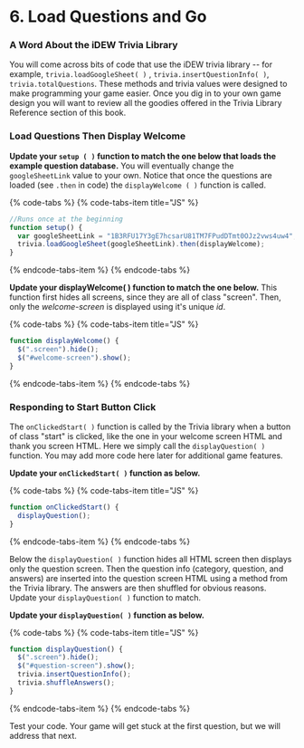 # 6. Load Questions and Go

### A Word About the iDEW Trivia Library

You will come across bits of code that use the iDEW trivia library -- for example, `trivia.loadGoogleSheet( )` , `trivia.insertQuestionInfo( )`, `trivia.totalQuestions`. These methods and trivia values were designed to make programming your game easier. Once you dig in to your own game design you will want to review all the goodies offered in the Trivia Library Reference section of this book.

### Load Questions Then Display Welcome

**Update your `setup ( )` function to match the one below that loads the example question database.** You will eventually change the `googleSheetLink` value to your own. Notice that once the questions are loaded \(see `.then` in code\) the `displayWelcome ( )` function is called.

{% code-tabs %}
{% code-tabs-item title="JS" %}
```javascript
//Runs once at the beginning
function setup() {
  var googleSheetLink = "1B3RFU17Y3gE7hcsarU81TM7FPudDTmt0OJz2vws4uw4";
  trivia.loadGoogleSheet(googleSheetLink).then(displayWelcome); 
}
```
{% endcode-tabs-item %}
{% endcode-tabs %}

**Update your displayWelcome\( \) function to match the one below.** This function first hides all screens, since they are all of class "screen". Then, only the _welcome-screen_ is displayed using it's unique _id_.

{% code-tabs %}
{% code-tabs-item title="JS" %}
```javascript
function displayWelcome() {
  $(".screen").hide();
  $("#welcome-screen").show();
}
```
{% endcode-tabs-item %}
{% endcode-tabs %}

### Responding to Start Button Click

The `onClickedStart( )` function is called by the Trivia library when a button of class "start" is clicked, like the one in your welcome screen HTML and thank you screen HTML. Here we simply call the `displayQuestion( )` function. You may add more code here later for additional game features.

**Update your `onClickedStart( )` function as below.**

{% code-tabs %}
{% code-tabs-item title="JS" %}
```javascript
function onClickedStart() {
  displayQuestion();
}
```
{% endcode-tabs-item %}
{% endcode-tabs %}

Below the `displayQuestion( )` function hides all HTML screen then displays only the question screen. Then the question info \(category, question, and answers\) are inserted into the question screen HTML using a method from the Trivia library. The answers are then shuffled for obvious reasons. Update your `displayQuestion( )` function to match.

**Update your `displayQuestion( )` function as below.**

{% code-tabs %}
{% code-tabs-item title="JS" %}
```javascript
function displayQuestion() {
  $(".screen").hide();
  $("#question-screen").show();
  trivia.insertQuestionInfo();
  trivia.shuffleAnswers();
}
```
{% endcode-tabs-item %}
{% endcode-tabs %}

Test your code. Your game will get stuck at the first question, but we will address that next.

